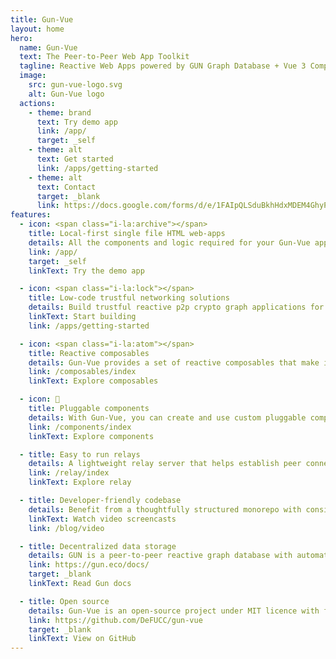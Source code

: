 ```yaml
---
title: Gun-Vue
layout: home
hero:
  name: Gun-Vue
  text: The Peer-to-Peer Web App Toolkit
  tagline: Reactive Web Apps powered by GUN Graph Database + Vue 3 Composables & Components
  image:
    src: gun-vue-logo.svg
    alt: Gun-Vue logo
  actions:
    - theme: brand
      text: Try demo app
      link: /app/
      target: _self
    - theme: alt
      text: Get started
      link: /apps/getting-started
    - theme: alt
      text: Contact
      target: _blank
      link: https://docs.google.com/forms/d/e/1FAIpQLSduBkhHdxMDEM4GhyPmqcMDsVjQyVVJ1BUYpV7oeYCIUmgMNw/viewform?usp=header
features:
  - icon: <span class="i-la:archive"></span>
    title: Local-first single file HTML web-apps
    details: All the components and logic required for your Gun-Vue application can be packed into a single file HTML PWA, simplifying deployment and sharing. Data is stored locally and synced with the global network only when necessary.
    link: /app/
    target: _self
    linkText: Try the demo app

  - icon: <span class="i-la:lock"></span>
    title: Low-code trustful networking solutions
    details: Build trustful reactive p2p crypto graph applications for casual use with family, friends and wider communities.
    linkText: Start building
    link: /apps/getting-started

  - icon: <span class="i-la:atom"></span>
    title: Reactive composables
    details: Gun-Vue provides a set of reactive composables that make it easy to integrate Gun with any application, allowing beginner developers to build powerful p2p apps with minimal boilerplate code.
    link: /composables/index
    linkText: Explore composables

  - icon: 🔄
    title: Pluggable components
    details: With Gun-Vue, you can create and use custom pluggable components, making it simple to extend the functionality of your app and reuse components across different projects.
    link: /components/index
    linkText: Explore components

  - title: Easy to run relays
    details: A lightweight relay server that helps establish peer connections and ensures smooth data synchronization across the network. Easy to deploy and maintain, it serves as a crucial infrastructure component for your p2p applications.
    link: /relay/index
    linkText: Explore relay

  - title: Developer-friendly codebase
    details: Benefit from a thoughtfully structured monorepo with consistent patterns throughout. Written and maintained by a single author, the codebase features clear separation of layers, reusability, and a streamlined build system that makes it easy to understand and extend.
    linkText: Watch video screencasts
    link: /blog/video

  - title: Decentralized data storage
    details: GUN is a peer-to-peer reactive graph database with automatic conflict resolution using CRDTs. Combined with SEA cryptography for security and DAM for mesh networking, it provides a resilient foundation for real-time, decentralized applications that are resistant to censorship and data loss.
    link: https://gun.eco/docs/
    target: _blank
    linkText: Read Gun docs

  - title: Open source
    details: Gun-Vue is an open-source project under MIT licence with full source code code open to learn from and improve together. It's meaning you can contribute to its development, report issues, and collaborate with the community to help improve the toolkit and build better apps.
    link: https://github.com/DeFUCC/gun-vue
    target: _blank
    linkText: View on GitHub
---
```


<style >
.VPImage {
  transform: translate(-50%, -50%) scale(2)  !important;
}
</style>

<script setup>

</script>
